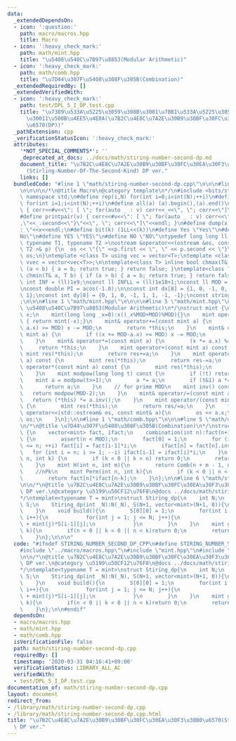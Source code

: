 ```yaml
---
data:
  _extendedDependsOn:
  - icon: ':question:'
    path: macro/macros.hpp
    title: Macro
  - icon: ':heavy_check_mark:'
    path: math/mint.hpp
    title: "\u5408\u540C\u7B97\u8853(Modular Arithmetic)"
  - icon: ':heavy_check_mark:'
    path: math/comb.hpp
    title: "\u7D44\u307F\u5408\u308F\u305B(Combination)"
  _extendedRequiredBy: []
  _extendedVerifiedWith:
  - icon: ':heavy_check_mark:'
    path: test/DPL_5_I_DP.test.cpp
    title: "\u7389\u533A\u5225\u3059\u308B\u3001\u7BB1\u533A\u5225\u3057\u306A\u3044\
      \u30011\u500B\u4EE5\u4E0A(\u7B2C\u4E8C\u7A2E\u30B9\u30BF\u30FC\u30EA\u30F3\u30B0\
      \u6570(DP))"
  _pathExtension: cpp
  _verificationStatusIcon: ':heavy_check_mark:'
  attributes:
    '*NOT_SPECIAL_COMMENTS*': ''
    _deprecated_at_docs: ../docs/math/stiring-number-second-dp.md
    document_title: "\u7B2C\u4E8C\u7A2E\u30B9\u30BF\u30FC\u30EA\u30F3\u30B0\u6570\
      (Stirling-Number-Of-The-Second-Kind) DP ver."
    links: []
  bundledCode: "#line 1 \"math/stiring-number-second-dp.cpp\"\n\n\n#line 1 \"macro/macros.hpp\"\
    \n\n\n\n/*\n@title Macro\n@category template\n*/\n#include <bits/stdc++.h>\nusing\
    \ namespace std;\n#define rep(i,N) for(int i=0;i<int(N);++i)\n#define rep1(i,N)\
    \ for(int i=1;i<int(N);++i)\n#define all(a) (a).begin(),(a).end()\n#define print(v)\
    \ { cerr<<#v<<\": [ \"; for(auto _ : v) cerr<<_<<\", \"; cerr<<\"]\"<<endl; }\n\
    #define printpair(v) { cerr<<#v<<\": [ \"; for(auto _ : v) cerr<<\"{\"<<_.first<<\"\
    ,\"<<_.second<<\"}\"<<\", \"; cerr<<\"]\"<<endl; }\n#define dump(x) cerr<<#x<<\"\
    : \"<<x<<endl;\n#define bit(k) (1LL<<(k))\n#define Yes \"Yes\"\n#define No \"\
    No\"\n#define YES \"YES\"\n#define NO \"NO\"\ntypedef long long ll;\n\ntemplate<\
    \ typename T1, typename T2 >\nostream &operator<<(ostream &os, const pair< T1,\
    \ T2 >& p) {\n  os << \"{\" <<p.first << \", \" << p.second << \"}\";\n  return\
    \ os;\n}\ntemplate <class T> using vec = vector<T>;\ntemplate <class T> using\
    \ vvec = vector<vec<T>>;\n\ntemplate<class T> inline bool chmax(T& a, T b) { if\
    \ (a < b) { a = b; return true; } return false; }\ntemplate<class T> inline bool\
    \ chmin(T& a, T b) { if (a > b) { a = b; return true; } return false; }\n\nconst\
    \ int INF = (ll)1e9;\nconst ll INFLL = (ll)1e18+1;\nconst ll MOD = (ll)1e9+7;\n\
    \nconst double PI = acos(-1.0);\n\nconst int dx[8] = {1, 0, -1, 0, 1, -1, -1,\
    \ 1};\nconst int dy[8] = {0, 1, 0, -1, 1, 1, -1, -1};\nconst string dir = \"DRUL\"\
    ;\n\n\n#line 1 \"math/mint.hpp\"\n\n\n\n#line 5 \"math/mint.hpp\"\n/*\n@title\
    \ \u5408\u540C\u7B97\u8853(Modular Arithmetic)\n*/\nstruct mint {\n    long long\
    \ x;\n    mint(long long _x=0):x((_x%MOD+MOD)%MOD){}\n    mint operator-() const\
    \ { return mint(-x);}\n    mint& operator+=(const mint a) {\n        if ((x +=\
    \ a.x) >= MOD) x -= MOD;\n        return *this;\n    }\n    mint& operator-=(const\
    \ mint a) {\n        if ((x += MOD-a.x) >= MOD) x -= MOD;\n        return *this;\n\
    \    }\n    mint& operator*=(const mint a) {\n        (x *= a.x) %= MOD;\n   \
    \     return *this;\n    }\n    mint operator+(const mint a) const {\n       \
    \ mint res(*this);\n        return res+=a;\n    }\n    mint operator-(const mint\
    \ a) const {\n        mint res(*this);\n        return res-=a;\n    }\n    mint\
    \ operator*(const mint a) const {\n        mint res(*this);\n        return res*=a;\n\
    \    }\n    mint modpow(long long t) const {\n        if (!t) return 1;\n    \
    \    mint a = modpow(t>>1);\n        a *= a;\n        if (t&1) a *= *this;\n \
    \       return a;\n    }\n    // for prime MOD\n    mint inv() const {\n     \
    \   return modpow(MOD-2);\n    }\n    mint& operator/=(const mint a) {\n     \
    \   return (*this) *= a.inv();\n    }\n    mint operator/(const mint a) const\
    \ {\n        mint res(*this);\n        return res/=a;\n    }\n    friend std::ostream&\
    \ operator<<(std::ostream& os, const mint& a){\n        os << a.x;\n        return\
    \ os;\n    }\n};\n\n#line 1 \"math/comb.hpp\"\n\n\n#line 5 \"math/comb.hpp\"\n\
    \n/*\n@title \u7D44\u307F\u5408\u308F\u305B(Combination)\n*/\nstruct combination\
    \ {\n    vector<mint> fact, ifact;\n    combination(int n):fact(n+1),ifact(n+1)\
    \ {\n        assert(n < MOD);\n        fact[0] = 1;\n        for (int i = 1; i\
    \ <= n; ++i) fact[i] = fact[i-1]*i;\n        ifact[n] = fact[n].inv();\n     \
    \   for (int i = n; i >= 1; --i) ifact[i-1] = ifact[i]*i;\n    }\n    mint Comb(int\
    \ n, int k) {\n        if (k < 0 || k > n) return 0;\n        return fact[n]*ifact[k]*ifact[n-k];\n\
    \    }\n    mint H(int n, int m){\n        return Comb(n + m - 1, n);\n    }\n\
    \    //nPk\n    mint Perm(int n, int k){\n        if (k < 0 || n < k) return 0;\n\
    \        return fact[n]*ifact[n-k];\n    }\n};\n\n#line 6 \"math/stiring-number-second-dp.cpp\"\
    \n\n/*\n@title \u7B2C\u4E8C\u7A2E\u30B9\u30BF\u30FC\u30EA\u30F3\u30B0\u6570(Stirling-Number-Of-The-Second-Kind)\
    \ DP ver.\n@category \u5199\u50CF12\u76F8\n@docs ../docs/math/stiring-number-second-dp.md\n\
    */\ntemplate<typename T = mint>\nstruct Stiring_dp{\n    int N;\n    vector<vector<mint>>\
    \ S;\n    Stiring_dp(int _N):N(_N), S(N+1, vector<mint>(N+1, 0)){\n        build();\n\
    \    }\n    void build(){\n        S[0][0] = 1;\n        for(int i = 1; i <= N;\
    \ i++){\n            for(int j = 1; j <= N; j++){\n                S[i][j] = S[i-1][j-1]\
    \ + mint(j)*S[i-1][j];\n            }\n        }\n    }\n    mint get(int n, int\
    \ k){\n        if(n < 0 || k < 0 || n < k)return 0;\n        return S[n][k];\n\
    \    }\n};\n\n\n"
  code: "#ifndef STIRING_NUMBER_SECOND_DP_CPP\n#define STIRING_NUMBER_SECOND_DP_CPP\n\
    #include \"../macro/macros.hpp\"\n#include \"mint.hpp\"\n#include \"comb.hpp\"\
    \n\n/*\n@title \u7B2C\u4E8C\u7A2E\u30B9\u30BF\u30FC\u30EA\u30F3\u30B0\u6570(Stirling-Number-Of-The-Second-Kind)\
    \ DP ver.\n@category \u5199\u50CF12\u76F8\n@docs ../docs/math/stiring-number-second-dp.md\n\
    */\ntemplate<typename T = mint>\nstruct Stiring_dp{\n    int N;\n    vector<vector<mint>>\
    \ S;\n    Stiring_dp(int _N):N(_N), S(N+1, vector<mint>(N+1, 0)){\n        build();\n\
    \    }\n    void build(){\n        S[0][0] = 1;\n        for(int i = 1; i <= N;\
    \ i++){\n            for(int j = 1; j <= N; j++){\n                S[i][j] = S[i-1][j-1]\
    \ + mint(j)*S[i-1][j];\n            }\n        }\n    }\n    mint get(int n, int\
    \ k){\n        if(n < 0 || k < 0 || n < k)return 0;\n        return S[n][k];\n\
    \    }\n};\n\n#endif"
  dependsOn:
  - macro/macros.hpp
  - math/mint.hpp
  - math/comb.hpp
  isVerificationFile: false
  path: math/stiring-number-second-dp.cpp
  requiredBy: []
  timestamp: '2020-03-31 04:16:41+09:00'
  verificationStatus: LIBRARY_ALL_AC
  verifiedWith:
  - test/DPL_5_I_DP.test.cpp
documentation_of: math/stiring-number-second-dp.cpp
layout: document
redirect_from:
- /library/math/stiring-number-second-dp.cpp
- /library/math/stiring-number-second-dp.cpp.html
title: "\u7B2C\u4E8C\u7A2E\u30B9\u30BF\u30FC\u30EA\u30F3\u30B0\u6570(Stirling-Number-Of-The-Second-Kind)\
  \ DP ver."
---
```

